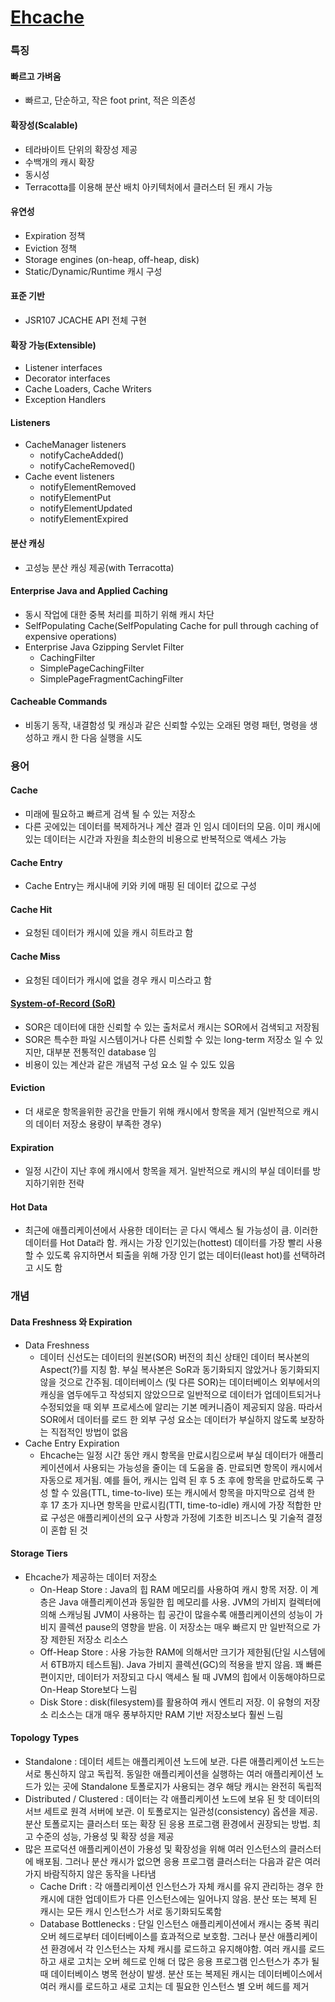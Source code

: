 # [Ehcache](https://www.ehcache.org/documentation/)

### 특징
#### 빠르고 가벼움
- 빠르고, 단순하고, 작은 foot print, 적은 의존성

#### 확장성(Scalable)
- 테라바이트 단위의 확장성 제공
- 수백개의 캐시 확장
- 동시성
- Terracotta를 이용해 분산 배치 아키텍처에서 클러스터 된 캐시 가능

#### 유연성
- Expiration 정책
- Eviction 정책
- Storage engines (on-heap, off-heap, disk)
- Static/Dynamic/Runtime 캐시 구성

#### 표준 기반
- JSR107 JCACHE API 전체 구현

#### 확장 가능(Extensible)
- Listener interfaces
- Decorator interfaces
- Cache Loaders, Cache Writers
- Exception Handlers

#### Listeners
- CacheManager listeners
  - notifyCacheAdded()
  - notifyCacheRemoved()
- Cache event listeners
  - notifyElementRemoved
  - notifyElementPut
  - notifyElementUpdated
  - notifyElementExpired

#### 분산 캐싱
- 고성능 분산 캐싱 제공(with Terracotta)

#### Enterprise Java and Applied Caching
- 동시 작업에 대한 중복 처리를 피하기 위해 캐시 차단
- SelfPopulating Cache(SelfPopulating Cache for pull through caching of expensive operations)
- Enterprise Java Gzipping Servlet Filter
  - CachingFilter
  - SimplePageCachingFilter
  - SimplePageFragmentCachingFilter

#### Cacheable Commands
- 비동기 동작, 내결함성 및 캐싱과 같은 신뢰할 수있는 오래된 명령 패턴, 명령을 생성하고 캐시 한 다음 실행을 시도

### 용어
#### Cache
- 미래에 필요하고 빠르게 검색 될 수 있는 저장소
- 다른 곳에있는 데이터를 복제하거나 계산 결과 인 임시 데이터의 모음. 이미 캐시에 있는 데이터는 시간과 자원을 최소한의 비용으로 반복적으로 액세스 가능

#### Cache Entry
- Cache Entry는 캐시내에 키와 키에 매핑 된 데이터 값으로 구성

#### Cache Hit
- 요청된 데이터가 캐시에 있을 캐시 히트라고 함

#### Cache Miss
- 요청된 데이터가 캐시에 없을 경우 캐시 미스라고 함

#### [System-of-Record (SoR)](../DataManagement/system-of-record.md)
- SOR은 데이터에 대한 신뢰할 수 있는 출처로서 캐시는 SOR에서 검색되고 저장됨
- SOR은 특수한 파일 시스템이거나 다른 신뢰할 수 있는 long-term 저장소 일 수 있지만, 대부분 전통적인 database 임
- 비용이 있는 계산과 같은 개념적 구성 요소 일 수 있도 있음

#### Eviction
- 더 새로운 항목을위한 공간을 만들기 위해 캐시에서 항목을 제거 (일반적으로 캐시의 데이터 저장소 용량이 부족한 경우)

#### Expiration
- 일정 시간이 지난 후에 캐시에서 항목을 제거. 일반적으로 캐시의 부실 데이터를 방지하기위한 전략

#### Hot Data
- 최근에 애플리케이션에서 사용한 데이터는 곧 다시 액세스 될 가능성이 큼. 이러한 데이터를 Hot Data라 함. 캐시는 가장 인기있는(hottest) 데이터를 가장 빨리 사용할 수 있도록 유지하면서 퇴출을 위해 가장 인기 없는 데이터(least hot)를 선택하려고 시도 함


### 개념
#### Data Freshness 와 Expiration
- Data Freshness
  - 데이터 신선도는 데이터의 원본(SOR) 버전의 최신 상태인 데이터 복사본의 Aspect(?)를 지칭 함. 부실 복사본은 SoR과 동기화되지 않았거나 동기화되지 않을 것으로 간주됨. 데이터베이스 (및 다른 SOR)는 데이터베이스 외부에서의 캐싱을 염두에두고 작성되지 않았으므로 일반적으로 데이터가 업데이트되거나 수정되었을 때 외부 프로세스에 알리는 기본 메커니즘이 제공되지 않음. 따라서 SOR에서 데이터를 로드 한 외부 구성 요소는 데이터가 부실하지 않도록 보장하는 직접적인 방법이 없음
- Cache Entry Expiration
  - Ehcache는 일정 시간 동안 캐시 항목을 만료시킴으로써 부실 데이터가 애플리케이션에서 사용되는 가능성을 줄이는 데 도움을 줌. 만료되면 항목이 캐시에서 자동으로 제거됨. 예를 들어, 캐시는 입력 된 후 5 초 후에 항목을 만료하도록 구성 할 수 있음(TTL, time-to-live) 또는 캐시에서 항목을 마지막으로 검색 한 후 17 초가 지나면 항목을 만료시킴(TTI, time-to-idle) 캐시에 가장 적합한 만료 구성은 애플리케이션의 요구 사항과 가정에 기초한 비즈니스 및 기술적 결정이 혼합 된 것

#### Storage Tiers
- Ehcache가 제공하는 데이터 저장소
  - On-Heap Store : Java의 힙 RAM 메모리를 사용하여 캐시 항목 저장. 이 계층은 Java 애플리케이션과 동일한 힙 메모리를 사용. JVM의 가비지 컬렉터에 의해 스캐닝됨 JVM이 사용하는 힙 공간이 많을수록 애플리케이션의 성능이 가비지 콜렉션 pause의 영향을 받음. 이 저장소는 매우 빠르지 만 일반적으로 가장 제한된 저장소 리소스
  - Off-Heap Store : 사용 가능한 RAM에 의해서만 크기가 제한됨(단일 시스템에서 6TB까지 테스트됨). Java 가비지 콜렉션(GC)의 적용을 받지 않음. 꽤 빠른 편이지만, 데이터가 저장되고 다시 액세스 될 때 JVM의 힙에서 이동해야하므로 On-Heap Store보다 느림
  - Disk Store : disk(filesystem)를 활용하여 캐시 엔트리 저장. 이 유형의 저장소 리소스는 대개 매우 풍부하지만 RAM 기반 저장소보다 훨씬 느림
  
#### Topology Types
- Standalone : 데이터 세트는 애플리케이션 노드에 보관. 다른 애플리케이션 노드는 서로 통신하지 않고 독립적. 동일한 애플리케이션을 실행하는 여러 애플리케이션 노드가 있는 곳에 Standalone 토폴로지가 사용되는 경우 해당 캐시는 완전히 독립적
- Distributed / Clustered : 데이터는 각 애플리케이션 노드에 보유 된 핫 데이터의 서브 세트로 원격 서버에 보관. 이 토폴로지는 일관성(consistency) 옵션을 제공. 분산 토폴로지는 클러스터 또는 확장 된 응용 프로그램 환경에서 권장되는 방법. 최고 수준의 성능, 가용성 및 확장 성을 제공
- 많은 프로덕션 애플리케이션이 가용성 및 확장성을 위해 여러 인스턴스의 클러스터에 배포됨. 그러나 분산 캐시가 없으면 응용 프로그램 클러스터는 다음과 같은 여러 가지 바람직하지 않은 동작을 나타냄
  - Cache Drift : 각 애플리케이션 인스턴스가 자체 캐시를 유지 관리하는 경우 한 캐시에 대한 업데이트가 다른 인스턴스에는 일어나지 않음. 분산 또는 복제 된 캐시는 모든 캐시 인스턴스가 서로 동기화되도록함
  - Database Bottlenecks : 단일 인스턴스 애플리케이션에서 캐시는 중복 쿼리 오버 헤드로부터 데이터베이스를 효과적으로 보호함. 그러나 분산 애플리케이션 환경에서 각 인스턴스는 자체 캐시를 로드하고 유지해야함. 여러 캐시를 로드하고 새로 고치는 오버 헤드로 인해 더 많은 응용 프로그램 인스턴스가 추가 될 때 데이터베이스 병목 현상이 발생. 분산 또는 복제된 캐시는 데이터베이스에서 여러 캐시를 로드하고 새로 고치는 데 필요한 인스턴스 별 오버 헤드를 제거
